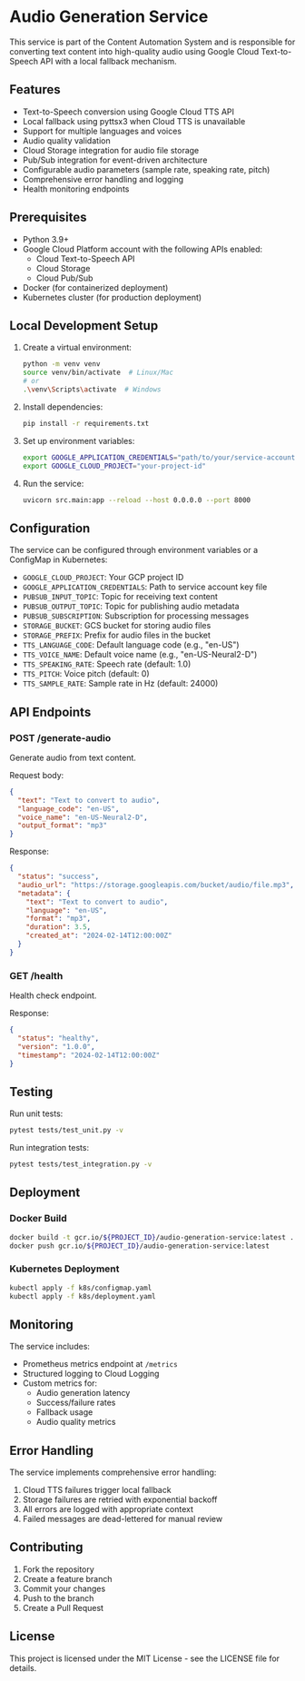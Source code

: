 # Audio Generation Service

This service is part of the Content Automation System and is responsible for converting text content into high-quality audio using Google Cloud Text-to-Speech API with a local fallback mechanism.

## Features

- Text-to-Speech conversion using Google Cloud TTS API
- Local fallback using pyttsx3 when Cloud TTS is unavailable
- Support for multiple languages and voices
- Audio quality validation
- Cloud Storage integration for audio file storage
- Pub/Sub integration for event-driven architecture
- Configurable audio parameters (sample rate, speaking rate, pitch)
- Comprehensive error handling and logging
- Health monitoring endpoints

## Prerequisites

- Python 3.9+
- Google Cloud Platform account with the following APIs enabled:
  - Cloud Text-to-Speech API
  - Cloud Storage
  - Cloud Pub/Sub
- Docker (for containerized deployment)
- Kubernetes cluster (for production deployment)

## Local Development Setup

1. Create a virtual environment:
   ```bash
   python -m venv venv
   source venv/bin/activate  # Linux/Mac
   # or
   .\venv\Scripts\activate  # Windows
   ```

2. Install dependencies:
   ```bash
   pip install -r requirements.txt
   ```

3. Set up environment variables:
   ```bash
   export GOOGLE_APPLICATION_CREDENTIALS="path/to/your/service-account-key.json"
   export GOOGLE_CLOUD_PROJECT="your-project-id"
   ```

4. Run the service:
   ```bash
   uvicorn src.main:app --reload --host 0.0.0.0 --port 8000
   ```

## Configuration

The service can be configured through environment variables or a ConfigMap in Kubernetes:

- `GOOGLE_CLOUD_PROJECT`: Your GCP project ID
- `GOOGLE_APPLICATION_CREDENTIALS`: Path to service account key file
- `PUBSUB_INPUT_TOPIC`: Topic for receiving text content
- `PUBSUB_OUTPUT_TOPIC`: Topic for publishing audio metadata
- `PUBSUB_SUBSCRIPTION`: Subscription for processing messages
- `STORAGE_BUCKET`: GCS bucket for storing audio files
- `STORAGE_PREFIX`: Prefix for audio files in the bucket
- `TTS_LANGUAGE_CODE`: Default language code (e.g., "en-US")
- `TTS_VOICE_NAME`: Default voice name (e.g., "en-US-Neural2-D")
- `TTS_SPEAKING_RATE`: Speech rate (default: 1.0)
- `TTS_PITCH`: Voice pitch (default: 0)
- `TTS_SAMPLE_RATE`: Sample rate in Hz (default: 24000)

## API Endpoints

### POST /generate-audio
Generate audio from text content.

Request body:
```json
{
  "text": "Text to convert to audio",
  "language_code": "en-US",
  "voice_name": "en-US-Neural2-D",
  "output_format": "mp3"
}
```

Response:
```json
{
  "status": "success",
  "audio_url": "https://storage.googleapis.com/bucket/audio/file.mp3",
  "metadata": {
    "text": "Text to convert to audio",
    "language": "en-US",
    "format": "mp3",
    "duration": 3.5,
    "created_at": "2024-02-14T12:00:00Z"
  }
}
```

### GET /health
Health check endpoint.

Response:
```json
{
  "status": "healthy",
  "version": "1.0.0",
  "timestamp": "2024-02-14T12:00:00Z"
}
```

## Testing

Run unit tests:
```bash
pytest tests/test_unit.py -v
```

Run integration tests:
```bash
pytest tests/test_integration.py -v
```

## Deployment

### Docker Build
```bash
docker build -t gcr.io/${PROJECT_ID}/audio-generation-service:latest .
docker push gcr.io/${PROJECT_ID}/audio-generation-service:latest
```

### Kubernetes Deployment
```bash
kubectl apply -f k8s/configmap.yaml
kubectl apply -f k8s/deployment.yaml
```

## Monitoring

The service includes:
- Prometheus metrics endpoint at `/metrics`
- Structured logging to Cloud Logging
- Custom metrics for:
  - Audio generation latency
  - Success/failure rates
  - Fallback usage
  - Audio quality metrics

## Error Handling

The service implements comprehensive error handling:
1. Cloud TTS failures trigger local fallback
2. Storage failures are retried with exponential backoff
3. All errors are logged with appropriate context
4. Failed messages are dead-lettered for manual review

## Contributing

1. Fork the repository
2. Create a feature branch
3. Commit your changes
4. Push to the branch
5. Create a Pull Request

## License

This project is licensed under the MIT License - see the LICENSE file for details. 